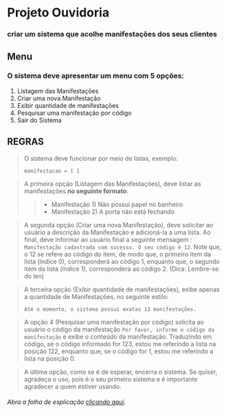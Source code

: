 # Projeto Ouvidoria

### criar um sistema que acolhe manifestações dos seus clientes



## Menu
### O sistema deve apresentar um menu com 5 opções:
1. Listagem das Manifestações
2. Criar uma nova Manifestação
3. Exibir quantidade de manifestações
4. Pesquisar uma manifestação por código
5. Sair do Sistema

## REGRAS
> O sistema deve funcionar por meio de listas, exemplo:
>```
>manifestacao = [ ]
>```

> A primeira opção (Listagem das Manifestações), deve listar as manifestações **no seguinte formato**: 
>> * Manifestação 1) Não possui papel no banheiro 
>> * Manifestação 2) A porta não está fechando

> A segunda opção (Criar uma nova Manifestação), deve solicitar ao usuário
a descrição da Manifestação e adicioná-la a uma lista. Ao final, deve informar ao usuário
final a seguinte mensagem :
> ``` Manifestação cadastrada com sucesso. O seu código é 12 ```.
Note que, o 12 se refere ao código do item, de modo que, o primeiro item da lista (índice
0), corresponderá ao código 1, enquanto que, o segundo item da lista (índice 1),
corresponderá ao código 2. (Dica: Lembre-se do len) 

> A terceira opção (Exibir quantidade de manifestações), exibe apenas a quantidade de
Manifestações, no seguinte estilo: 
>```
>Até o momento, o sistema possui exatas 13 manifestações. 
>```

> A opção 4 (Pesquisar uma manifestação por código)
solicita ao usuário o código da manifestação ```Por favor, informe o código da
manifestação``` e exibe o conteúdo da manifestação. Traduzindo em código, se o código
informado for 123, estou me referindo a lista na posição 122, enquanto que, se o código
for 1, estou me referindo a lista na posição 0. 

> A última opção, como se é de esperar, encerra o sistema. Se quiser, agradeça o uso, pois
é o seu primeiro sistema e é importante agradecer a quem estiver usando. 

###### Abra a folha de esplicação [clicando aqui](https://www.daniel-abella.com/unifacisa/p1/atividades/python-projeto-etapa1.pdf).

#
